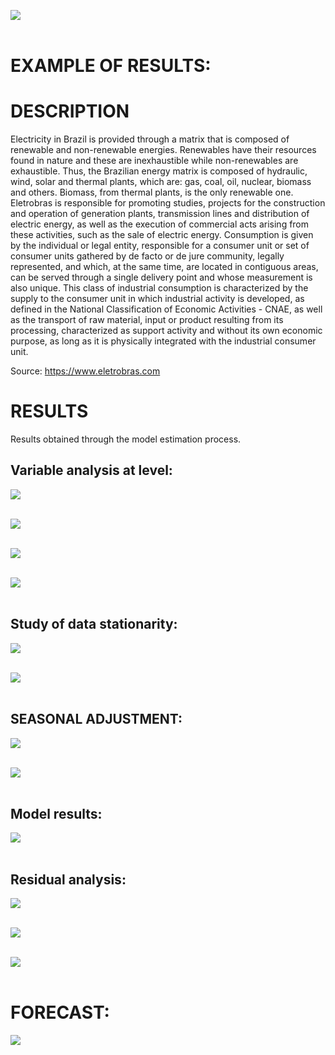 <img src="0_files/banner.png"> <br /> <br />

# **EXAMPLE OF RESULTS:**

# **DESCRIPTION**
Electricity in Brazil is provided through a matrix that is composed of renewable and non-renewable energies. Renewables have their resources found in nature and these are inexhaustible while non-renewables are exhaustible. Thus, the Brazilian energy matrix is ​​composed of hydraulic, wind, solar and thermal plants, which are: gas, coal, oil, nuclear, biomass and others. Biomass, from thermal plants, is the only renewable one. Eletrobras is responsible for promoting studies, projects for the construction and operation of generation plants, transmission lines and distribution of electric energy, as well as the execution of commercial acts arising from these activities, such as the sale of electric energy. Consumption is given by the individual or legal entity, responsible for a consumer unit or set of consumer units gathered by de facto or de jure community, legally represented, and which, at the same time, are located in contiguous areas, can be served through a single delivery point and whose measurement is also unique. This class of industrial consumption is characterized by the supply to the consumer unit in which industrial activity is developed, as defined in the National Classification of Economic Activities - CNAE, as well as the transport of raw material, input or product resulting from its processing, characterized as support activity and without its own economic purpose, as long as it is physically integrated with the industrial consumer unit.

Source: https://www.eletrobras.com

# **RESULTS**
Results obtained through the model estimation process.

## Variable analysis at level:
<img src="4_results/1_time_serie.jpg"> <br /> <br />


<img src="4_results/2_fac_facp_level.jpg"> <br /> <br />


<img src="4_results/3_periodogram_level.jpg"> <br /> <br />


<img src="4_results/4.jpg"> <br /> <br />


## Study of data stationarity:
<img src="4_results/5.jpg"> <br /> <br />


<img src="4_results/6.jpg"> <br /> <br />


## SEASONAL ADJUSTMENT:
<img src="4_results/7_x13_results.jpg"> <br /> <br />


<img src="4_results/8_x13_seasonal_adjustment.jpg"> <br /> <br />


## Model results:
<img src="4_results/9.jpg"> <br /> <br />


## Residual analysis:
<img src="4_results/10_residuals (acf and pacf).jpg"> <br /> <br />


<img src="4_results/11_residuals (frequency distribution).jpg"> <br /> <br />


<img src="4_results/12_residuals (time serie).jpg"> <br /> <br />


# FORECAST:
<img src="4_results/13_observed_fitted_predict.jpg"> <br /> <br />
